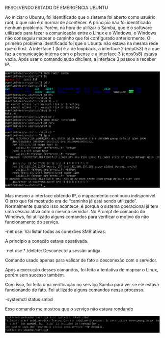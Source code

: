 RESOLVENDO ESTADO DE EMERGÊNCIA UBUNTU 

Ao iniciar o Ubuntu, foi identificado que o sistema foi aberto como usuário root, o que não é o normal de acontecer. A princípio não foi identificado nenhum problema. 
Porém, na hora de utilizar o Samba, que é o software utilizado para fazer a comunicação entre o Linux e o Windows, o Windows não conseguiu mapear o caminho que foi configurado anteriormente. 
O primeiro problema identificado foi que o Ubuntu não estava na mesma rede que o host. A interface 1 (lo) é a de loopback, a interface 2 (enp0s3) é a que faz a comunicação interna com o pfsense e a interface 3 (enps0s8) estava vazia. Após usar o comando sudo dhclient, a interface 3 passou a receber IP. 

![ENP0S8](../Imagem/j_enp0s8.png)

Mas mesmo a interface obtendo IP, o mapeamento continuou indisponível. O erro que foi mostrado era de “caminho já está sendo utilizado”. Normalmente quando isso acontece, é porque o sistema operacional já tem uma sessão ativa com o mesmo servidor .No Prompt de comando do Windows, foi utilizado alguns comandos para verificar o motivo do não funcionamento do serviço. 

-net use: Vai listar todas as conexões SMB ativas.

A princípio a conexão estava desativada.

-net use * /delete: Desconecte a sessão antiga

Comando usado apenas para validar de fato a desconexão com o servidor. 

Após a execução desses comandos, foi feita a tentativa de mapear o Linux, porém sem sucesso também. 

Com isso, foi feita uma verificação no serviço Samba para ver se ele estava funcionando de fato. Foi utilizado alguns comandos nesse processo.

-systemctl status smbd

Esse comando me mostrou que o serviço não estava rondando 

![START](../Imagem/k_startsmbd.png)
